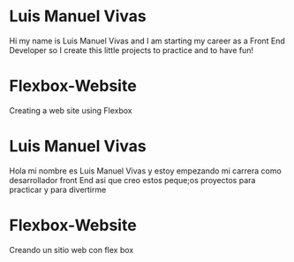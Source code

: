 # Luis Manuel Vivas

Hi my name is Luis Manuel Vivas and I am starting my career as a Front End Developer so I create this little projects to practice and to have fun!
# Flexbox-Website
Creating a web site using Flexbox

# Luis Manuel Vivas

Hola mi nombre es Luis Manuel Vivas y estoy empezando mi carrera como desarrollador front End asi que creo estos peque;os proyectos para practicar y para divertirme
# Flexbox-Website
Creando un sitio web con flex box
